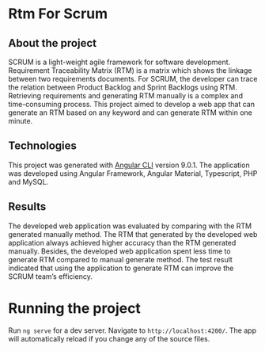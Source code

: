 # Rtm For Scrum
## About the project
SCRUM is a light-weight agile framework for software development. Requirement
Traceability Matrix (RTM) is a matrix which shows the linkage between two
requirements documents. For SCRUM, the developer can trace the relation between
Product Backlog and Sprint Backlogs using RTM. Retrieving requirements and
generating RTM manually is a complex and time-consuming process. This project
aimed to develop a web app that can generate an RTM based on any keyword and
can generate RTM within one minute. 

## Technologies
This project was generated with [Angular CLI](https://github.com/angular/angular-cli) version 9.0.1.
The application was developed using Angular Framework, Angular Material, Typescript, PHP and MySQL.

## Results
The developed web application was
evaluated by comparing with the RTM generated manually method. The RTM that
generated by the developed web application always achieved higher accuracy than
the RTM generated manually. Besides, the developed web application spent less time
to generate RTM compared to manual generate method. The test result indicated that
using the application to generate RTM can improve the SCRUM team’s efficiency.

# Running the project
Run `ng serve` for a dev server. Navigate to `http://localhost:4200/`. The app will automatically reload if you change any of the source files.

